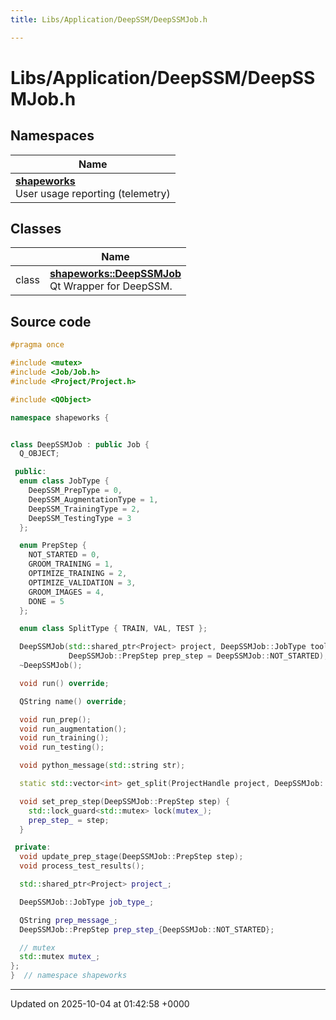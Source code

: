 ```yaml
---
title: Libs/Application/DeepSSM/DeepSSMJob.h

---
```


# Libs/Application/DeepSSM/DeepSSMJob.h



## Namespaces

| Name           |
| -------------- |
| **[shapeworks](../Namespaces/namespaceshapeworks.md)** <br>User usage reporting (telemetry)  |

## Classes

|                | Name           |
| -------------- | -------------- |
| class | **[shapeworks::DeepSSMJob](../Classes/classshapeworks_1_1DeepSSMJob.md)** <br>Qt Wrapper for DeepSSM.  |




## Source code

```cpp
#pragma once

#include <mutex>
#include <Job/Job.h>
#include <Project/Project.h>

#include <QObject>

namespace shapeworks {


class DeepSSMJob : public Job {
  Q_OBJECT;

 public:
  enum class JobType {
    DeepSSM_PrepType = 0,
    DeepSSM_AugmentationType = 1,
    DeepSSM_TrainingType = 2,
    DeepSSM_TestingType = 3
  };

  enum PrepStep {
    NOT_STARTED = 0,
    GROOM_TRAINING = 1,
    OPTIMIZE_TRAINING = 2,
    OPTIMIZE_VALIDATION = 3,
    GROOM_IMAGES = 4,
    DONE = 5
  };

  enum class SplitType { TRAIN, VAL, TEST };

  DeepSSMJob(std::shared_ptr<Project> project, DeepSSMJob::JobType tool_mode,
             DeepSSMJob::PrepStep prep_step = DeepSSMJob::NOT_STARTED);
  ~DeepSSMJob();

  void run() override;

  QString name() override;

  void run_prep();
  void run_augmentation();
  void run_training();
  void run_testing();

  void python_message(std::string str);

  static std::vector<int> get_split(ProjectHandle project, DeepSSMJob::SplitType split_type);

  void set_prep_step(DeepSSMJob::PrepStep step) {
    std::lock_guard<std::mutex> lock(mutex_);
    prep_step_ = step;
  }

 private:
  void update_prep_stage(DeepSSMJob::PrepStep step);
  void process_test_results();

  std::shared_ptr<Project> project_;

  DeepSSMJob::JobType job_type_;

  QString prep_message_;
  DeepSSMJob::PrepStep prep_step_{DeepSSMJob::NOT_STARTED};

  // mutex
  std::mutex mutex_;
};
}  // namespace shapeworks
```


-------------------------------

Updated on 2025-10-04 at 01:42:58 +0000
